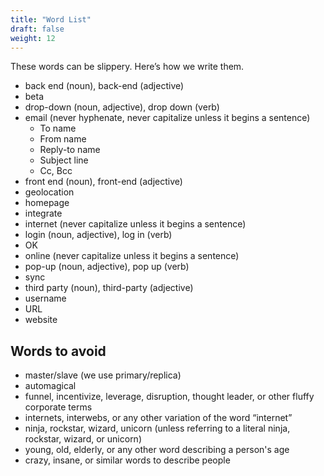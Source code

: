 ```yaml
---
title: "Word List"
draft: false
weight: 12
---
```


These words can be slippery. Here’s how we write them. <!--(If it’s not on this list, defer to the [AP Style Guide](https://www.apstylebook.com/).) -->

- back end (noun), back-end (adjective)
- beta
- drop-down (noun, adjective), drop down (verb)
- email (never hyphenate, never capitalize unless it begins a sentence)
  - To name
  - From name
  - Reply-to name
  - Subject line
  - Cc, Bcc
- front end (noun), front-end (adjective)
- geolocation
- homepage
- integrate
- internet (never capitalize unless it begins a sentence)
- login (noun, adjective), log in (verb)
- OK
- online (never capitalize unless it begins a sentence)
- pop-up (noun, adjective), pop up (verb)
- sync
- third party (noun), third-party (adjective)
- username
- URL
- website

## Words to avoid

- master/slave (we use primary/replica)
- automagical
- funnel, incentivize, leverage, disruption, thought leader, or other fluffy corporate terms
- internets, interwebs, or any other variation of the word “internet”
- ninja, rockstar, wizard, unicorn (unless referring to a literal ninja, rockstar, wizard, or unicorn)
- young, old, elderly, or any other word describing a person's age
- crazy, insane, or similar words to describe people
